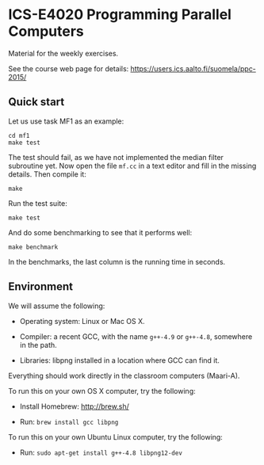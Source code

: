 ICS-E4020 Programming Parallel Computers
========================================

Material for the weekly exercises.

See the course web page for details:
https://users.ics.aalto.fi/suomela/ppc-2015/


Quick start
-----------

Let us use task MF1 as an example:

    cd mf1
    make test

The test should fail, as we have not implemented the median filter
subroutine yet. Now open the file `mf.cc` in a text editor and
fill in the missing details. Then compile it:

    make

Run the test suite:

    make test

And do some benchmarking to see that it performs well:

    make benchmark

In the benchmarks, the last column is the running time in seconds.


Environment
-----------

We will assume the following:

 - Operating system: Linux or Mac OS X.

 - Compiler: a recent GCC, with the name `g++-4.9` or `g++-4.8`,
   somewhere in the path.

 - Libraries: libpng installed in a location where GCC can find it.

Everything should work directly in the classroom computers (Maari-A).

To run this on your own OS X computer, try the following:

 - Install Homebrew: http://brew.sh/

 - Run: `brew install gcc libpng`

To run this on your own Ubuntu Linux computer, try the following:

 - Run: `sudo apt-get install g++-4.8 libpng12-dev`
